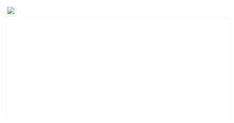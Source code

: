 [![](https://codesmiths.oss-cn-shanghai.aliyuncs.com/codesmiths/qr.svg)](https://codesmiths.co)

<img style="width: 50%;" src="https://raw.githubusercontent.com/irene1216/irene1216/master/svgs/qr.svg" /><img style="width: 50%;" style="transform: rotate(180deg);" src="https://raw.githubusercontent.com/irene1216/irene1216/master/svgs/qr.svg" />